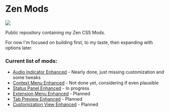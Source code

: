 # Zen Mods

![](https://github.com/Kaedriz/ZenMods/blob/main/assets/Logo.png?raw=true)

Public repository containing my Zen CSS Mods.

For now I'm focused on building first, to my taste, then expanding with options later.

### Current list of mods:
- [Audio Indicator Enhanced](https://github.com/Kaedriz/ZenMods/tree/main/AudioIndicatorEnhanced) - Nearly done, just missing customization and some tweaks
- [Context Menu Enhanced](https://github.com/Kaedriz/ZenMods/tree/main/ContextMenuOverhaul) - Not done yet, considering if even plausible
- [Status Panel Enhanced](https://github.com/Kaedriz/ZenMods/tree/main/StatusPanelEnhanced) - In progress
- [Extension Menu Enhanced](https://github.com/Kaedriz/ZenMods/tree/main/ExtensionMenuEnhanced) - Planned
- [Tab Preview Enhanced](https://github.com/Kaedriz/ZenMods/tree/main/TabPreviewEnhanced) - Planned
- [Customization View Enhanced](https://github.com/Kaedriz/ZenMods/tree/main/CustomizationViewEnhanced) - Planned